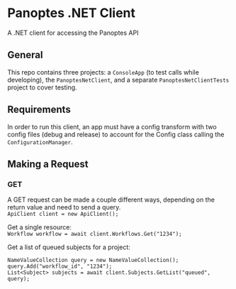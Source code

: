 # Panoptes .NET Client
A .NET client for accessing the Panoptes API

## General
This repo contains three projects: a `ConsoleApp` (to test calls while developing), the `PanoptesNetClient`, and a separate `PanoptesNetClientTests` project to cover testing.

## Requirements
In order to run this client, an app must have a config transform with two config files (debug and release) to account for the Config class calling the `ConfigurationManager`.

## Making a Request

### GET

A GET request can be made a couple different ways, depending on the return value and need to send a query.  
`ApiClient client = new ApiClient();`

Get a single resource:  
`Workflow workflow = await client.Workflows.Get("1234");`

Get a list of queued subjects for a project:
```
NameValueCollection query = new NameValueCollection();
query.Add("workflow_id", "1234");
List<Subject> subjects = await client.Subjects.GetList("queued", query);
```
